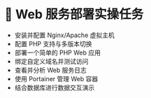 # 📝 Web 服务部署实操任务

- 安装并配置 Nginx/Apache 虚拟主机
- 配置 PHP 支持与多版本切换
- 部署一个简单的 PHP Web 应用
- 绑定自定义域名并测试访问
- 查看并分析 Web 服务日志
- 使用 Portainer 管理 Web 容器
- 结合数据库进行数据交互演示
